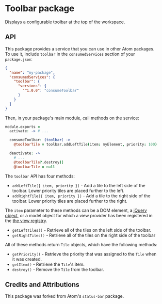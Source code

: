 # Toolbar package

Displays a configurable toolbar at the top of the workspace.

## API

This package provides a service that you can use in other Atom packages. To use
it, include `toolbar` in the `consumedServices` section of your `package.json`:

```json
{
  "name": "my-package",
  "consumedServices": {
    "toolbar": {
      "versions": {
        "^1.0.0": "consumeToolbar"
      }
    }
  }
}
```

Then, in your package's main module, call methods on the service:

```coffee
module.exports =
  activate: -> # ...

  consumeToolbar: (toolbar) ->
    @toolbarTile = toolbar.addLeftTile(item: myElement, priority: 100)

  deactivate: ->
    # ...
    @toolbarTile?.destroy()
    @toolbarTile = null
```

The `toolbar` API has four methods:

  * `addLeftTile({ item, priority })` - Add a tile to the left side of the
  toolbar. Lower priority tiles are placed further to the left.
  * `addRightTile({ item, priority })` - Add a tile to the right side of the
  toolbar. Lower priority tiles are placed further to the right.

The `item` parameter to these methods can be a DOM element, a
[jQuery object](http://jquery.com), or a model object for which a view provider
has been registered in the [the view registry](https://atom.io/docs/api/latest/ViewRegistry).

  * `getLeftTiles()` - Retrieve all of the tiles on the left side of the toolbar.
  * `getRightTiles()` - Retrieve all of the tiles on the right side of the toolbar

All of these methods return `Tile` objects, which have the following methods:
  * `getPriority()` - Retrieve the priority that was assigned to the `Tile` when
  it was created.
  * `getItem()` - Retrieve the `Tile`'s item.
  * `destroy()` - Remove the `Tile` from the toolbar.

## Credits and Attributions

This package was forked from Atom's `status-bar` package.
